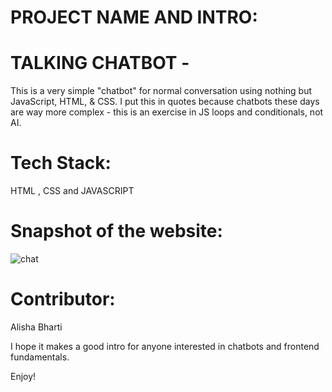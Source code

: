 # PROJECT NAME AND INTRO:
  
# TALKING CHATBOT -
This is a very simple "chatbot" for normal conversation using nothing but JavaScript, HTML, & CSS. I put this in quotes because chatbots these days are way more complex - this is an exercise in JS loops and conditionals, not AI.

# Tech Stack:
HTML , CSS and JAVASCRIPT 

# Snapshot of the website:
![chat](https://user-images.githubusercontent.com/84632701/211819721-57748bba-30f8-458e-b7bb-215c988191d0.png)

# Contributor:
 Alisha Bharti


I hope it makes a good intro for anyone interested in chatbots and frontend fundamentals.

Enjoy!


